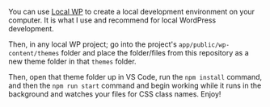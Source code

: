 You can use [Local WP](https://localwp.com/) to create a local development environment on your computer. It is what I use and recommend for local WordPress development.

Then, in any local WP project; go into the project's `app/public/wp-content/themes` folder and place the folder/files from this repository as a new theme folder in that `themes` folder.

Then, open that theme folder up in VS Code, run the `npm install` command, and then the `npm run start` command and begin working while it runs in the background and watches your files for CSS class names. Enjoy!
